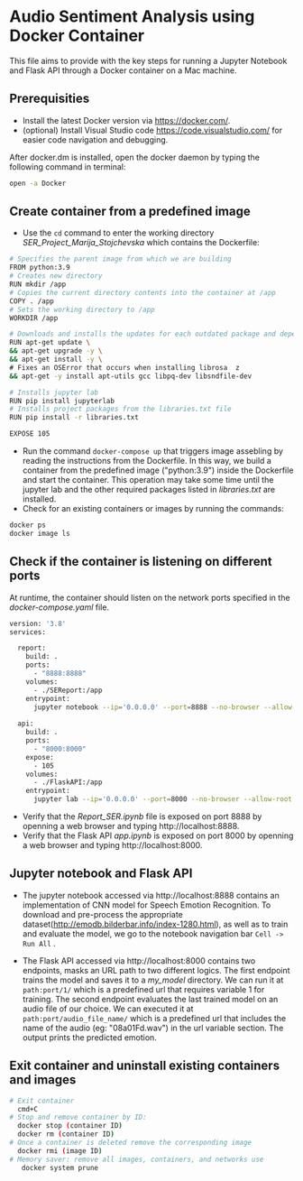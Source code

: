 # Audio Sentiment Analysis using Docker Container
<!-- Project description -->
This file aims to provide with the key steps for running a Jupyter Notebook and Flask API through a Docker container on a Мac machine.

## Prerequisities
* Install the latest Docker version via https://docker.com/.
* (optional) Install Visual Studio code https://code.visualstudio.com/ for easier code navigation and debugging.

After docker.dm is installed, open the docker daemon by typing the following command in terminal:

```bash
open -a Docker 
```

## Create container from a predefined image
* Use the `cd` command to enter the working directory *SER_Project_Marija_Stojchevska* which contains the Dockerfile:

```bash
# Specifies the parent image from which we are building
FROM python:3.9
# Creates new directory
RUN mkdir /app
# Copies the current directory contents into the container at /app
COPY . /app
# Sets the working directory to /app
WORKDIR /app

# Downloads and installs the updates for each outdated package and dependency
RUN apt-get update \
&& apt-get upgrade -y \
&& apt-get install -y \
# Fixes an OSError that occurs when installing librosa  z
&& apt-get -y install apt-utils gcc libpq-dev libsndfile-dev 

# Installs jupyter lab
RUN pip install jupyterlab
# Installs project packages from the libraries.txt file
RUN pip install -r libraries.txt

EXPOSE 105
```

* Run the command `docker-compose up` that triggers image assebling by reading the instructions from the Dockerfile. In this way, we build a container from the predefined image ("python:3.9") inside the Dockerfile and start the container. This operation may take some time until the jupyter lab and the other required packages listed in *libraries.txt* are installed.
* Check for an existing containers or images by running the commands:

```bash
docker ps
docker image ls 
```

## Check if the container is listening on different ports

At runtime, the container should listen on the network ports specified in the *docker-compose.yaml* file.

```bash
version: '3.8'
services:

  report:
    build: .
    ports: 
      - "8888:8888"
    volumes: 
      - ./SEReport:/app
    entrypoint:
      jupyter notebook --ip='0.0.0.0' --port=8888 --no-browser --allow-root --NotebookApp.token='' --NotebookApp.password=''
  
  api:
    build: .
    ports: 
      - "8000:8000"
    expose:
      - 105
    volumes: 
      - ./FlaskAPI:/app
    entrypoint:
      jupyter lab --ip='0.0.0.0' --port=8000 --no-browser --allow-root --NotebookApp.token='' --NotebookApp.password=''
```

* Verify that the *Report_SER.ipynb* file is exposed on port 8888 by openning a web browser and typing http://localhost:8888.
* Verify that the Flask API *app.ipynb* is exposed on port 8000 by openning a web browser and typing http://localhost:8000.

## Jupyter notebook and Flask API

* The jupyter notebook accessed via http://localhost:8888 contains an implementation of CNN model for Speech Emotion Recognition. To download and pre-process the appropriate dataset(http://emodb.bilderbar.info/index-1280.html), as well as to train and evaluate the model, we go to the notebook navigation bar `Cell -> Run All` .

* The Flask API accessed via http://localhost:8000 contains two endpoints, masks an URL path to two different logics. The first endpoint trains the model and saves it to a *my_model* directory. We can run it at `path:port/1/` which is a predefined url that requires variable 1 for training. The second endpoint evaluates the last trained model on an audio file of our choice. We can executed it at `path:port/audio_file_name/` which is a predefined url that includes the name of the audio (eg: "08a01Fd.wav") in the url variable section. The output prints the predicted emotion.

## Exit container and uninstall existing containers and images

```bash
# Exit container
  cmd+C
# Stop and remove container by ID:
  docker stop (container ID)
  docker rm (container ID)
# Once a container is deleted remove the corresponding image 
  docker rmi (image ID)
# Memory saver: remove all images, containers, and networks use
   docker system prune
```
